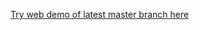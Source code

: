 [Try web demo of latest master branch here](https://benmclean.github.io/Planet-Generator/html/build/dist/)